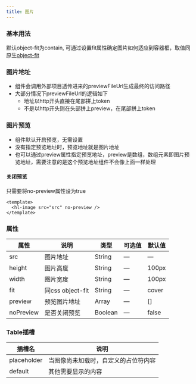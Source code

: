 ```yaml
---
title: 图片
---
```


### 基本用法

<hl-demo-image/>

默认object-fit为contain, 可通过设置fit属性确定图片如何适应到容器框，取值同原生[object-fit](https://developer.mozilla.org/zh-CN/docs/Web/CSS/object-fit)

### 图片地址

- 组件会调用外部项目透传进来的previewFileUrl生成最终的访问路径
- 大部分情况下previewFileUrl的逻辑如下
  - 地址以http开头直接在尾部拼上token
  - 不是以http开头则在头部拼上preview，在尾部拼上token

### 图片预览

- 组件默认开启预览，无需设置
- 没有指定预览地址时，预览地址就是图片地址
- 也可以通过preview属性指定预览地址，preview是数组，数组元素即图片预览地址，需要注意的是这个预览地址组件不会像上面一样处理

#### 关闭预览

只需要将no-preview属性设为true

```vue
<template>
  <hl-image src="src" no-preview />
</template>
```

### 属性

| 属性      | 说明             | 类型    | 可选值 | 默认值 |
| --------- | ---------------- | ------- | ------ | ------ |
| src       | 图片地址         | String  | —      | —      |
| height    | 图片高度         | String  | —      | 100px  |
| width     | 图片宽度         | String  | —      | 100px  |
| fit       | 同css object-fit | String  | —      | cover  |
| preview   | 预览图片地址     | Array   | —      | []     |
| noPreview | 是否关闭预览     | Boolean | —      | false  |

### Table插槽

| 插槽名      | 说明                                 |
| ----------- | ------------------------------------ |
| placeholder | 当图像尚未加载时，自定义的占位符内容 |
| default     | 其他需要显示的内容                   |
